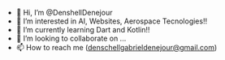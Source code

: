 - 👋 Hi, I’m @DenshellDenejour
- 👀 I’m interested in AI, Websites, Aerospace Tecnologies!!
- 🌱 I’m currently learning Dart and Kotlin!!
- 💞️ I’m looking to collaborate on ...
- 📫 How to reach me (denschellgabrieldenejour@gmail.com)

<!---
DenshellDenejour/DenshellDenejour is a ✨ special ✨ repository because its `README.md` (this file) appears on your GitHub profile.
You can click the Preview link to take a look at your changes.
--->

